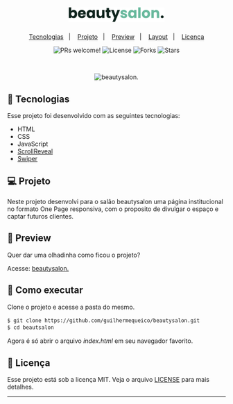 <h1 align="center">
    <img alt="beautysalon." title="beautysalon." src=".github/logo.svg" width="220px">
</h1>

<p align="center">
    <a href="#-tecnologias">Tecnologias</a>&nbsp;&nbsp;&nbsp;|&nbsp;&nbsp;&nbsp;
    <a href="#projeto">Projeto</a>&nbsp;&nbsp;&nbsp;|&nbsp;&nbsp;&nbsp;
    <a href="#-preview">Preview</a>&nbsp;&nbsp;&nbsp;|&nbsp;&nbsp;&nbsp;
    <a href="#-layout">Layout</a>&nbsp;&nbsp;&nbsp;|&nbsp;&nbsp;&nbsp;
    <a href="#-licença">Licença</a>
</p>

<p align="center">
  <img src="https://img.shields.io/static/v1?label=PRs&message=welcome&color=69B99D&labelColor=0F241D" alt="PRs welcome!" />

  <img src="https://img.shields.io/static/v1?label=license&message=MIT&color=69B99D&labelColor=0F241D" alt="License">
  
  <img src="https://img.shields.io/github/forks/guilhermequeico/beautysalon?label=forks&message=MIT&color=69B99D&labelColor=0F241D" alt="Forks">

  <img src="https://img.shields.io/github/stars/guilhermequeico/beautysalon?label=stars&message=MIT&color=69B99D&labelColor=0F241D" alt="Stars">
</p>

<br>

<p align="center">
  <img alt="beautysalon." src=".github/screen.png">
</p>

## 🧪 Tecnologias
Esse projeto foi desenvolvido com as seguintes tecnologias:

- HTML
- CSS
- JavaScript
- [ScrollReveal](https://scrollrevealjs.org/)
- [Swiper](https://swiperjs.com/)

## 💻 Projeto
Neste projeto desenvolvi para o salão beautysalon uma página institucional no formato One Page responsiva, com o proposito de divulgar o espaço e captar futuros clientes. 

## 🔎 Preview
Quer dar uma olhadinha como ficou o projeto?

Acesse: [beautysalon.](https://guilhermequeico.github.io/beautysalon/)

## 🚀 Como executar
Clone o projeto e acesse a pasta do mesmo.

```bash
$ git clone https://github.com/guilhermequeico/beautysalon.git
$ cd beautsalon
```
Agora é só abrir o arquivo <i>index.html</i> em seu navegador favorito.

## 📝 Licença

Esse projeto está sob a licença MIT. Veja o arquivo [LICENSE](LICENSE) para mais detalhes.

---